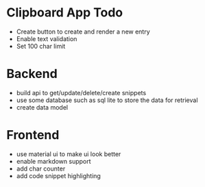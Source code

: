 # Clipboard App Todo

- Create button to create and render a new entry
- Enable text validation
- Set 100 char limit

# Backend
- build api to get/update/delete/create snippets
- use some database such as sql lite to store the data for retrieval
- create data model



# Frontend
- use material ui to make ui look better
- enable markdown support
- add char counter
- add code snippet highlighting

